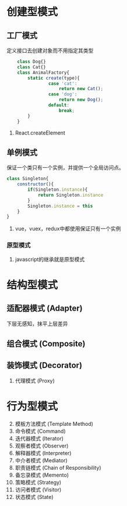# 创建型模式
## 工厂模式
定义接口去创建对象而不用指定其类型
```javascript
	class Dog{}
	class Cat{}
	class AnimalFactory{
		static create(type){
				case 'cat':
					return new Cat();
				case 'dog':
					return new Dog();
				default:
					break;
		}
	}
```
1. React.createElement
## 单例模式
保证一个类只有一个实例，并提供一个全局访问点。
```javascript
class Singleton{
	constructor(){
		if(Singleton.instance){
			return Singleton.instance
		}
		Singleton.instance = this
	}
}
```
1. vue，vuex，redux中都使用保证只有一个实例
### 原型模式
1. javascript的继承就是原型模式

# 结构型模式
##  适配器模式 (Adapter)
下层无感知，抹平上层差异
##  组合模式 (Composite)
##  装饰模式 (Decorator)
1. 代理模式 (Proxy)
# 行为型模式
2. 模板方法模式 (Template Method)
3. 命令模式 (Command)
4. 迭代器模式 (Iterator)
5. 观察者模式 (Observer)
6. 解释器模式 (Interpreter)
7. 中介者模式 (Mediator)
8. 职责链模式 (Chain of Responsibility)
9. 备忘录模式 (Memento)
10. 策略模式 (Strategy)
11. 访问者模式 (Visitor)
12. 状态模式 (State)